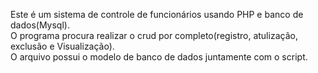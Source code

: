 Este é um sistema de controle de funcionários usando PHP e banco de dados(Mysql). <br>
O programa procura realizar o crud por completo(registro, atulização, exclusão e Visualização). <br>
O arquivo possui o modelo de banco de dados juntamente com o script.